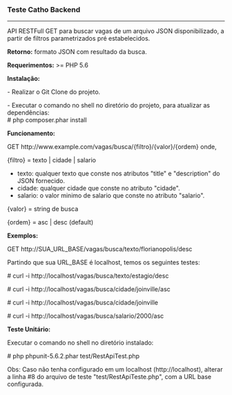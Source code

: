 <h3>Teste Catho Backend</h3>
<hr>
<p>API RESTFull GET para buscar vagas de um arquivo JSON disponibilizado, a partir de filtros parametrizados pré estabelecidos.</p>

<p><strong>Retorno:</strong> formato JSON com resultado da busca.</p>

<p><strong>Requerimentos:</strong> >= PHP 5.6</p>
		
<p><strong>Instalação:</strong></p>
<p>- Realizar o Git Clone do projeto.</p>
<p>- Executar o comando no shell no diretório do projeto, para atualizar as dependências:<br>
# php composer.phar install
</p>		

<p><strong>Funcionamento:</strong></p>

<p>GET http://www.example.com/vagas/busca/{filtro}/{valor}/{ordem} onde,<p>

<p>{filtro} = texto | cidade | salario</p>
<ul>
	<li>texto: qualquer texto que conste nos atributos "title" e "description" do JSON fornecido.</li>
	<li>cidade: qualquer cidade que conste no atributo "cidade".</li>
	<li>salario: o valor minimo de salario que conste no atributo "salario".</li>
</ul>
<p>{valor} = string de busca</p>
<p>{ordem} = asc | desc (default)</p>

<p><strong>Exemplos:</strong></p>
<p>GET http://SUA_URL_BASE/vagas/busca/texto/florianopolis/desc</p>

<p>Partindo que sua URL_BASE é localhost, temos os seguintes testes:</p>

<p># curl -i http://localhost/vagas/busca/texto/estagio/desc</p>
<p># curl -i http://localhost/vagas/busca/cidade/joinville/asc</p>
<p># curl -i http://localhost/vagas/busca/cidade/joinville</p>
<p># curl -i http://localhost/vagas/busca/salario/2000/asc</p>
		
<p><strong>Teste Unitário:</strong></p>
		
<p>Executar o comando no shell no diretório instalado:</p>
<p># php phpunit-5.6.2.phar test/RestApiTest.php</p>	
<p>Obs: Caso não tenha configurado em um localhost (http://localhost), alterar a linha #8 do arquivo de teste "test/RestApiTeste.php", com a URL base configurada.		
<br /><br />
